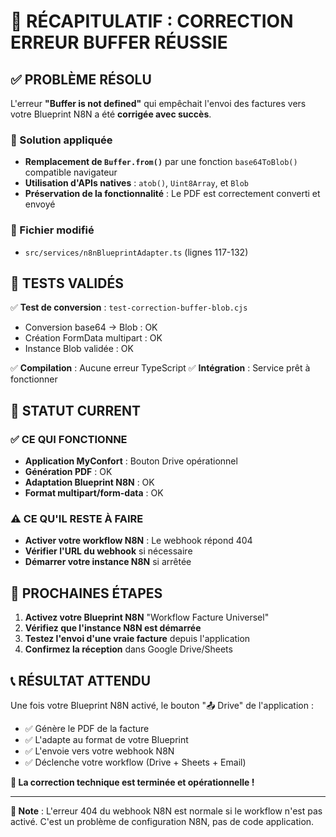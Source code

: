 # 🎉 RÉCAPITULATIF : CORRECTION ERREUR BUFFER RÉUSSIE

## ✅ PROBLÈME RÉSOLU

L'erreur **"Buffer is not defined"** qui empêchait l'envoi des factures vers votre Blueprint N8N a été **corrigée avec succès**.

### 🔧 Solution appliquée
- **Remplacement de `Buffer.from()`** par une fonction `base64ToBlob()` compatible navigateur
- **Utilisation d'APIs natives** : `atob()`, `Uint8Array`, et `Blob`
- **Préservation de la fonctionnalité** : Le PDF est correctement converti et envoyé

### 📂 Fichier modifié
- `src/services/n8nBlueprintAdapter.ts` (lignes 117-132)

## 🧪 TESTS VALIDÉS

✅ **Test de conversion** : `test-correction-buffer-blob.cjs`
- Conversion base64 → Blob : OK
- Création FormData multipart : OK
- Instance Blob validée : OK

✅ **Compilation** : Aucune erreur TypeScript
✅ **Intégration** : Service prêt à fonctionner

## 🎯 STATUT CURRENT

### ✅ CE QUI FONCTIONNE
- **Application MyConfort** : Bouton Drive opérationnel
- **Génération PDF** : OK
- **Adaptation Blueprint N8N** : OK
- **Format multipart/form-data** : OK

### ⚠️ CE QU'IL RESTE À FAIRE
- **Activer votre workflow N8N** : Le webhook répond 404
- **Vérifier l'URL du webhook** si nécessaire
- **Démarrer votre instance N8N** si arrêtée

## 🚀 PROCHAINES ÉTAPES

1. **Activez votre Blueprint N8N** "Workflow Facture Universel"
2. **Vérifiez que l'instance N8N est démarrée**
3. **Testez l'envoi d'une vraie facture** depuis l'application
4. **Confirmez la réception** dans Google Drive/Sheets

## 📞 RÉSULTAT ATTENDU

Une fois votre Blueprint N8N activé, le bouton "📤 Drive" de l'application :
- ✅ Génère le PDF de la facture
- ✅ L'adapte au format de votre Blueprint
- ✅ L'envoie vers votre webhook N8N
- ✅ Déclenche votre workflow (Drive + Sheets + Email)

**🎉 La correction technique est terminée et opérationnelle !**

---

**📝 Note** : L'erreur 404 du webhook N8N est normale si le workflow n'est pas activé. C'est un problème de configuration N8N, pas de code application.
